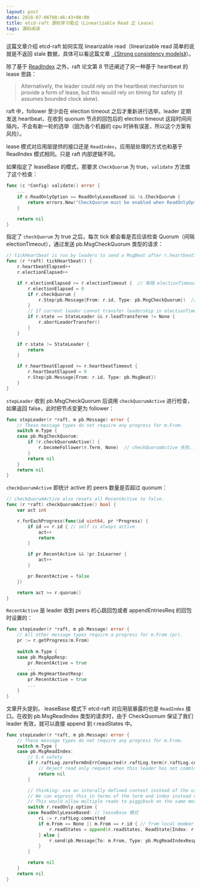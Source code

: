 ```yaml
---
layout: post
date: 2018-07-06T08:46:43+08:00
title: etcd-raft 源码学习笔记（Linearizable Read 之 Lease）
tags: 源码阅读
---
```


这篇文章介绍 etcd-raft 如何实现 linearizable read（linearizable read 简单的说就是不返回 stale 数据，具体可以看这篇文章 [《Strong consistency models》](https://aphyr.com/posts/313-strong-consistency-models)）。

除了基于 [ReadIndex](http://masutangu.com/2018/07/etcd-raft-note-3/) 之外，raft 论文第 8 节还阐述了另一种基于 heartbeat 的 lease 思路：

> Alternatively, the leader could rely on the heartbeat mechanism to provide a form of lease, but this would rely on timing for safety (it
assumes bounded clock skew).

raft 中，follower 至少会在 election timeout 之后才重新进行选举。leader 定期发送 heartbeat，在收到 quonum 节点的回包后的 election timeout 这段时间间隔内，不会有新一轮的选举（因为各个机器的 cpu 时钟有误差，所以这个方案有风险）。

lease 模式对应用层提供的接口还是 ```ReadIndex```，应用层处理的方式也和基于 ReadIndex 模式相同。只是 raft 内部逻辑不同。

如果指定了 leaseBase 的模式，那要求 ```CheckQuorum``` 为 true，```validate``` 方法做了这个检查：

```go
func (c *Config) validate() error {
	...
	if c.ReadOnlyOption == ReadOnlyLeaseBased && !c.CheckQuorum {
		return errors.New("CheckQuorum must be enabled when ReadOnlyOption is ReadOnlyLeaseBased")
	}

	return nil
}
```

指定了 ```checkQuorum``` 为 true 之后，每次 tick 都会看是否应该检查 Quorum（间隔 electionTimeout），通过发送 pb.MsgCheckQuorum 类型的请求：

```go
// tickHeartbeat is run by leaders to send a MsgBeat after r.heartbeatTimeout.
func (r *raft) tickHeartbeat() {
	r.heartbeatElapsed++
	r.electionElapsed++

	if r.electionElapsed >= r.electionTimeout {  // 每隔 electionTimeout 检查一次
		r.electionElapsed = 0
		if r.checkQuorum {
			r.Step(pb.Message{From: r.id, Type: pb.MsgCheckQuorum})  // 检查 Quorum
		}
		// If current leader cannot transfer leadership in electionTimeout, it becomes leader again.
		if r.state == StateLeader && r.leadTransferee != None {
			r.abortLeaderTransfer()
		}
	}

	if r.state != StateLeader {
		return
	}

	if r.heartbeatElapsed >= r.heartbeatTimeout {
		r.heartbeatElapsed = 0
		r.Step(pb.Message{From: r.id, Type: pb.MsgBeat})
	}
}
```


```stepLeader``` 收到 pb.MsgCheckQuorum 后调用 ```checkQuorumActive``` 进行检查，如果返回 false，此时把节点变更为 follower：

```go
func stepLeader(r *raft, m pb.Message) error {
	// These message types do not require any progress for m.From.
	switch m.Type {
	case pb.MsgCheckQuorum:
		if !r.checkQuorumActive() {  
			r.becomeFollower(r.Term, None)  // checkQuorumActive 失败，变成 follower
		}
		return nil
	}
	return nil
}
```


```checkQuorumActive``` 即统计 active 的 peers 数量是否超过 quonum：

```go
// checkQuorumActive also resets all RecentActive to false.
func (r *raft) checkQuorumActive() bool {
	var act int

	r.forEachProgress(func(id uint64, pr *Progress) {
		if id == r.id { // self is always active
			act++
			return
		}

		if pr.RecentActive && !pr.IsLearner {
			act++
		}

		pr.RecentActive = false
	})

	return act >= r.quorum()
}
```

```RecentActive``` 是 leader 收到 peers 的心跳回包或者 appendEntriesReq 的回包时设置的：

```go
func stepLeader(r *raft, m pb.Message) error {
	// All other message types require a progress for m.From (pr).
	pr := r.getProgress(m.From)
	
	switch m.Type {
	case pb.MsgAppResp:
		pr.RecentActive = true
		...
	case pb.MsgHeartbeatResp:
		pr.RecentActive = true
		...
	}
}
```

文章开头提到， leaseBase 模式下 etcd-raft 对应用层暴露的也是 ```ReadIndex``` 接口。在收到 pb.MsgReadIndex 类型的请求时，由于 CheckQuonum 保证了我们 leader 有效，就可以直接 append 到 r.readStates 中。

```go
func stepLeader(r *raft, m pb.Message) error {
	// These message types do not require any progress for m.From.
	switch m.Type {
	case pb.MsgReadIndex:
		// 5.4 safety
		if r.raftLog.zeroTermOnErrCompacted(r.raftLog.term(r.raftLog.committed)) != r.Term {
			// Reject read only request when this leader has not committed any log entry at its term.
			return nil
		}

		// thinking: use an interally defined context instead of the user given context.
		// We can express this in terms of the term and index instead of a user-supplied value.
		// This would allow multiple reads to piggyback on the same message.
		switch r.readOnly.option {
		case ReadOnlyLeaseBased: // leaseBase 模式
			ri := r.raftLog.committed
			if m.From == None || m.From == r.id { // from local member
				r.readStates = append(r.readStates, ReadState{Index: r.raftLog.committed, RequestCtx: m.Entries[0].Data})
			} else {
				r.send(pb.Message{To: m.From, Type: pb.MsgReadIndexResp, Index: ri, Entries: m.Entries})
			}
		}

		return nil
	}
	return nil
}
```